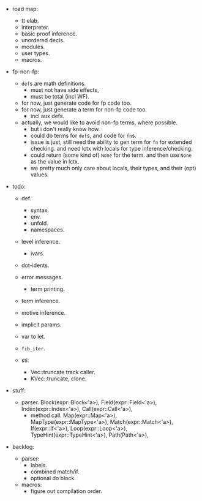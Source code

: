 
- road map:
    - tt elab.
    - interpreter.
    - basic proof inference.
    - unordered decls.
    - modules.
    - user types.
    - macros.


- fp-non-fp:
    - `def`s are math definitions.
        - must not have side effects,
        - must be total (incl WF).
    - for now, just generate code for fp code too.
    - for now, just generate a term for non-fp code too.
        - incl aux defs.
    - actually, we would like to avoid non-fp terms, where possible.
        - but i don't really know how.
        - could do terms for `def`s, and code for `fn`s.
        - issue is just, still need the ability to gen term for `fn` for extended checking.
          and need lctx with locals for type inference/checking.
        - could return (some kind of) `None` for the term.
          and then use `None` as the value in lctx.
        - we pretty much only care about locals, their types, and their (opt) values.


- todo:
    - def.
        - syntax.
        - env.
        - unfold.
        - namespaces.
    - level inference.
        - ivars.
    - dot-idents.
    - error messages.
        - term printing.
    - term inference.
    - motive inference.
    - implicit params.
    - var to let.
    - `fib_iter`.


    - sti:
        - Vec::truncate track caller.
        - KVec::truncate, clone.


- stuff:
    - parser.
        Block(expr::Block<'a>),
        Field(expr::Field<'a>),
        Index(expr::Index<'a>),
        Call(expr::Call<'a>),
        - method call.
        Map(expr::Map<'a>),
        MapType(expr::MapType<'a>),
        Match(expr::Match<'a>),
        If(expr::If<'a>),
        Loop(expr::Loop<'a>),
        TypeHint(expr::TypeHint<'a>),
        Path(Path<'a>),


- backlog:
    - parser:
        - labels.
        - combined match/if.
        - optional do block.
    - macros:
        - figure out compilation order.

